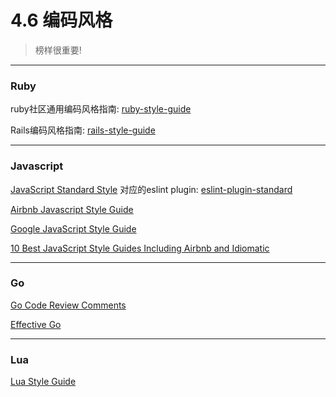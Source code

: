 # 4.6 编码风格

> 榜样很重要!

---

### Ruby

ruby社区通用编码风格指南: [ruby-style-guide](https://github.com/bbatsov/ruby-style-guide)

Rails编码风格指南: [rails-style-guide](https://github.com/bbatsov/rails-style-guide)

---

### Javascript

[JavaScript Standard Style](https://github.com/feross/standard) 对应的eslint plugin: [eslint-plugin-standard](https://www.npmjs.com/package/eslint-plugin-standard)

[Airbnb Javascript Style Guide](https://github.com/airbnb/javascript)

[Google JavaScript Style Guide](https://google.github.io/styleguide/jsguide.html)

[10 Best JavaScript Style Guides Including Airbnb and Idiomatic](http://noeticforce.com/best-javascript-style-guide-for-maintainable-code)

---

### Go

[Go Code Review Comments](https://github.com/golang/go/wiki/CodeReviewComments)

[Effective Go](https://golang.org/doc/effective_go.html)

---

### Lua

[Lua Style Guide](http://lua-users.org/wiki/LuaStyleGuide)
